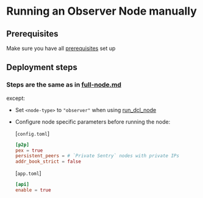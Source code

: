 # Running an Observer Node manually

## Prerequisites

Make sure you have all [prerequisites](./prerequisites.md) set up

## Deployment steps

### Steps are the same as in [full-node.md](./full-node.md)

except:

- Set `<node-type>` to `"observer"` when using [run_dcl_node](./full-node.md#step-8-can-be-automated-using-rundclnode-script)
- Configure node specific parameters before running the node:

    [`config.toml`]

    ```toml
    [p2p]
    pex = true
    persistent_peers = # `Private Sentry` nodes with private IPs
    addr_book_strict = false
    ```

    [`app.toml`]

    ```toml
    [api]
    enable = true
    ```

